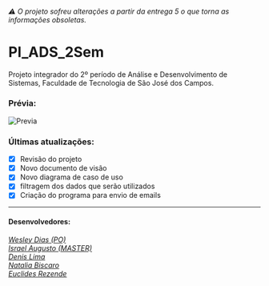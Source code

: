 ###### ⚠ O projeto sofreu alterações a partir da entrega 5 o que torna as informações obsoletas.
# PI_ADS_2Sem
Projeto integrador do 2º período de Análise e Desenvolvimento de Sistemas, Faculdade de Tecnologia de São José dos Campos.

### Prévia:
![Previa](https://github.com/IsraelAugusto0110/PI_ADS_2Sem/blob/Entrega4/Ignorar/Previa.gif)

### Últimas atualizações:
- [x] Revisão do projeto
- [x] Novo documento de visão
- [x] Novo diagrama de caso de uso
- [x] filtragem dos dados que serão utilizados
- [x] Criação do programa para envio de emails

---
#### Desenvolvedores:  
[*Wesley Dias (PO)*](https://github.com/WeDias)  
[*Israel Augusto (MASTER)*](https://github.com/IsraelAugusto0110)  
[*Denis Lima*](https://github.com/Denis-Lima)  
[*Natalia Biscaro*](https://github.com/NataliaBiscaro)   
[*Euclides Rezende*]()
